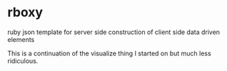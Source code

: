 rboxy
=====

ruby json template for server side construction of client side data driven elements

This is a continuation of the visualize thing I started on but much less ridiculous.

